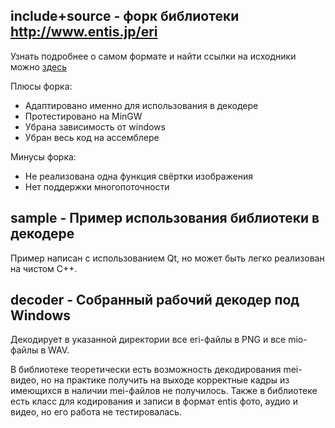 ## include+source - форк библиотеки http://www.entis.jp/eri
Узнать подробнее о самом формате и найти ссылки на исходники можно [здесь](https://wiki.multimedia.cx/index.php/Entis_Rasterized_Image_format)

Плюсы форка:
+ Адаптировано именно для использования в декодере
+ Протестировано на MinGW
+ Убрана зависимость от windows
+ Убран весь код на ассемблере

Минусы форка:
+ Не реализована одна функция свёртки изображения
+ Нет поддержки многопоточности

## sample - Пример использования библиотеки в декодере

Пример написан с использованием Qt, но может быть легко реализован на чистом С++.

## decoder - Собранный рабочий декодер под Windows

Декодирует в указанной директории все eri-файлы в PNG и все mio-файлы в WAV.

В библиотеке теоретически есть возможность декодирования mei-видео, но на практике получить на выходе корректные кадры из имеющихся в наличии mei-файлов не получилось.
Также в библиотеке есть класс для кодирования и записи в формат entis фото, аудио и видео, но его работа не тестировалась.
